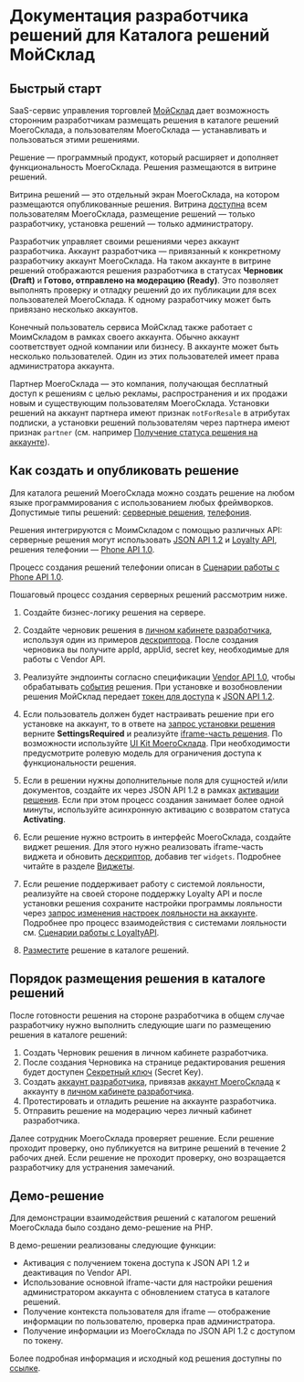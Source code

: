 # Документация разработчика решений для Каталога решений МойСклад

## Быстрый старт

SaaS-сервис управления торговлей [МойСклад](https://online.moysklad.ru/) дает возможность сторонним разработчикам размещать решения в каталоге решений МоегоСклада, а пользователям МоегоСклада — устанавливать и пользоваться этими решениями. 

Решение — программный продукт, который расширяет и дополняет функциональность МоегоСклада. Решения размещаются в витрине решений. 

Витрина решений — это отдельный экран МоегоСклада, на котором размещаются опубликованные решения. Витрина [доступна](https://online.moysklad.ru/app/#apps?page=all_apps) всем пользователям МоегоСклада, размещение решений — только разработчику, установка решений — только администратору.

Разработчик управляет своими решениями через аккаунт разработчика. Аккаунт разработчика — привязанный к конкретному разработчику аккаунт МоегоСклада. На таком аккаунте в витрине решений отображаются решения разработчика в статусах **Черновик (Draft)** и **Готово, отправлено на модерацию (Ready)**. Это позволяет выполнять проверку и отладку решений до их публикации для всех пользователей МоегоСклада. К одному разработчику может быть привязано несколько аккаунтов.

Конечный пользователь сервиса МойСклад также работает с МоимСкладом в рамках своего аккаунта. Обычно аккаунт соответствует одной компании или бизнесу. В аккаунте может быть несколько пользователей. Один из этих пользователей имеет права администратора аккаунта. 

Партнер МоегоСклада — это компания, получающая бесплатный доступ к решениям с целью рекламы, распространения и их продажи новым и существующим пользователям МоегоСклада. Установки решений на аккаунт партнера имеют признак `notForResale` в атрибутах подписки, а установки решений пользователям через партнера имеют признак `partner` (см. например [Получение статуса решения на аккаунте](#poluchenie-statusa-resheniq-na-akkaunte)).

## Как создать и опубликовать решение 

Для каталога решений МоегоСклада можно создать решение на любом языке программирования с использованием любых фреймворков. Допустимые типы решений: [серверные решения](#serwernye-resheniq), [телефония](#telefoniq). 

Решения интегрируются с МоимСкладом с помощью различных API: серверные решения могут использовать [JSON API 1.2](https://dev.moysklad.ru/doc/api/remap/1.2) и [Loyalty API](https://dev.moysklad.ru/doc/api/loyalty/1.0/#scenarij-raboty), решения телефонии — [Phone API 1.0](https://dev.moysklad.ru/doc/api/phone/1.0/). 

Процесс создания решений телефонии описан в [Сценарии работы с Phone API 1.0](https://dev.moysklad.ru/doc/api/phone/1.0/#%D1%81%D1%86%D0%B5%D0%BD%D0%B0%D1%80%D0%B8%D0%B9-%D1%80%D0%B0%D0%B1%D0%BE%D1%82%D1%8B). 

Пошаговый процесс создания серверных решений рассмотрим ниже.

1. Создайте бизнес-логику решения на сервере.

1. Создайте черновик решения в [личном кабинете разработчика](#lichnyj-kabinet-razrabotchika), используя один из примеров [дескриптора](#deskriptor-resheniq). После создания черновика вы получите appId, appUid, secret key, необходимые для работы с Vendor API.

1. Реализуйте эндпоинты согласно спецификации [Vendor API 1.0](#vendor-api-1-0), чтобы обрабатывать [события](#rest-andpointy-na-storone-razrabotchika-reshenij) решения. При установке и возобновлении решения МойСклад передает [токен для доступа](#dostup-po-tokenu-k-json-api) к [JSON API 1.2](https://dev.moysklad.ru/doc/api/remap/1.2).

1. Если пользователь должен будет настраивать решение при его установке на аккаунт, то в ответе на [запрос установки решения](#aktiwaciq-resheniq-na-akkaunte) верните **SettingsRequired** и реализуйте [iframe-часть решения](#glawnyj-iframe). По возможности используйте [UI Kit МоегоСклада](https://github.com/moysklad/html-marketplace-1.0-uikit). При необходимости предусмотрите ролевую модель для ограничения доступа к функциональности решения.

1. Если в решении нужны дополнительные поля для сущностей и/или документов, создайте их через JSON API 1.2 в рамках [активации решения](#process-aktiwacii-resheniq-na-akkaunte). Если при этом процесс создания занимает более одной минуты, используйте асинхронную активацию с возвратом статуса **Activating**.

1. Если решение нужно встроить в интерфейс МоегоСклада, создайте виджет решения. Для этого нужно реализовать iframe-часть виджета и обновить [дескриптор](#deskriptor-resheniq), добавив тег `widgets`. Подробнее читайте в разделе [Виджеты](#vidzhety).

1. Если решение поддерживает работу с системой лояльности, реализуйте на своей стороне поддержку Loyalty API и после установки решения сохраните настройки программы лояльности через [запрос изменения настроек лояльности на аккаунте](#izmenenie-nastroek-loql-nosti-na-akkaunte). Подробнее про процесс взаимодействия с системами лояльности см. [Сценарии работы с LoyaltyAPI](https://dev.moysklad.ru/doc/api/loyalty/1.0/#scenarij-raboty).

1. [Разместите](#uslowiq-razmescheniq-reshenij) решение в каталоге решений.

## Порядок размещения решения в каталоге решений

После готовности решения на стороне разработчика в общем случае разработчику нужно выполнить следующие шаги по размещению 
решения в каталоге решений:

1. Создать Черновик решения в личном кабинете разработчика.
2. После создания Черновика на странице редактирования решения будет доступен [Секретный ключ](#sekretnyj-kluch-secretkey) (Secret Key).
3. Создать [аккаунт разработчика](#otladka-reshenij-na-akkauntah-razrabotchika), привязав [аккаунт МоегоСклада](https://online.moysklad.ru/) к аккаунту в [личном кабинете разработчика](#lichnyj-kabinet-razrabotchika).
4. Протестировать и отладить решение на аккаунте разработчика.
5. Отправить решение на модерацию через личный кабинет разработчика.

Далее сотрудник МоегоСклада проверяет решение. Если решение проходит проверку, оно публикуется на витрине решений в течение 2 рабочих дней. Если решение не проходит проверку, оно возращается разработчику для устранения замечаний. 

## Демо-решение

Для демонстрации взаимодействия решений с каталогом решений МоегоСклада было создано демо-решение на PHP.

В демо-решении реализованы следующие функции:

* Активация с получением токена доступа к JSON API 1.2 и деактивация по Vendor API.
* Использование основной iframe-части для настройки решения администратором аккаунта с обновлением статуса в каталоге решений.
* Получение контекста пользователя для iframe — отображение информации по пользователю, проверка прав администратора.
* Получение информации из МоегоСклада по JSON API 1.2 с доступом по токену.

Более подробная информация и исходный код решения доступны по [ссылке](https://github.com/moysklad/php-dummyapp-marketplace-1.0).
